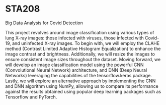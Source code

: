 # STA208
Big Data Analysis for Covid Detection

This project revolves around image classification using various types of lung X-ray images: those infected with viruses, those infected with Covid-19, and uninfected X-ray images. To begin with, we will employ the CLAHE method (Contrast Limited Adaptive Histogram Equalization) to enhance the image contrast and brightness. Additionally, we will resize the images to ensure consistent image sizes throughout the dataset. Moving forward, we will develop an image classification model using the powerful CNN (Convolutional Neural Network) architecture, and DNN (Deep Neural Networks) leveraging the capabilities of the tensorflow.keras package.
Lastly, we will explore an alternative approach by implementing the CNN and DNN algorithm using NumPy, allowing us to compare its performance against the results obtained using popular deep learning packages such as Tensorflow and PyTorch.
